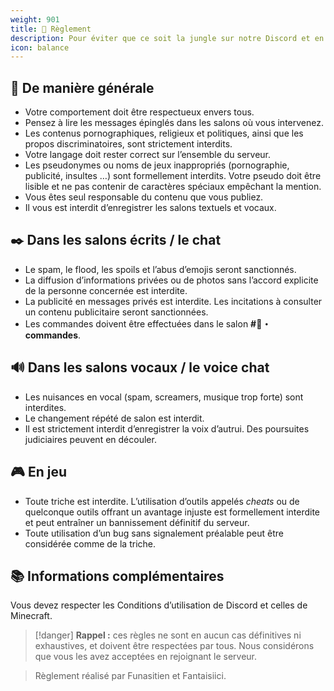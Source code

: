 ```yaml
---
weight: 901  
title: 📖 Règlement  
description: Pour éviter que ce soit la jungle sur notre Discord et en jeu, il existe quelques barrières à ne pas franchir.  
icon: balance  
---
```


## 🔎 De manière générale
- Votre comportement doit être respectueux envers tous.  
- Pensez à lire les messages épinglés dans les salons où vous intervenez.  
- Les contenus pornographiques, religieux et politiques, ainsi que les propos discriminatoires, sont strictement interdits.  
- Votre langage doit rester correct sur l’ensemble du serveur.  
- Les pseudonymes ou noms de jeux inappropriés (pornographie, publicité, insultes …) sont formellement interdits. Votre pseudo doit être lisible et ne pas contenir de caractères spéciaux empêchant la mention.  
- Vous êtes seul responsable du contenu que vous publiez.  
- Il vous est interdit d’enregistrer les salons textuels et vocaux.  

## ✒️ Dans les salons écrits / le chat
- Le spam, le flood, les spoils et l’abus d’emojis seront sanctionnés.  
- La diffusion d’informations privées ou de photos sans l’accord explicite de la personne concernée est interdite.  
- La publicité en messages privés est interdite. Les incitations à consulter un contenu publicitaire seront sanctionnées.  
- Les commandes doivent être effectuées dans le salon **#🧷・commandes**.  

## 🔊 Dans les salons vocaux / le voice chat
- Les nuisances en vocal (spam, screamers, musique trop forte) sont interdites.  
- Le changement répété de salon est interdit.  
- Il est strictement interdit d’enregistrer la voix d’autrui. Des poursuites judiciaires peuvent en découler.  

## 🎮 En jeu
- Toute triche est interdite. L’utilisation d’outils appelés *cheats* ou de quelconque outils offrant un avantage injuste est formellement interdite et peut entraîner un bannissement définitif du serveur.  
- Toute utilisation d’un bug sans signalement préalable peut être considérée comme de la triche.  

## 📚 Informations complémentaires
Vous devez respecter les Conditions d’utilisation de Discord et celles de Minecraft.

> [!danger]
> **Rappel :** ces règles ne sont en aucun cas définitives ni exhaustives, et doivent être respectées par tous. Nous considérons que vous les avez acceptées en rejoignant le serveur.

> Règlement réalisé par Funasitien et Fantaisiici.